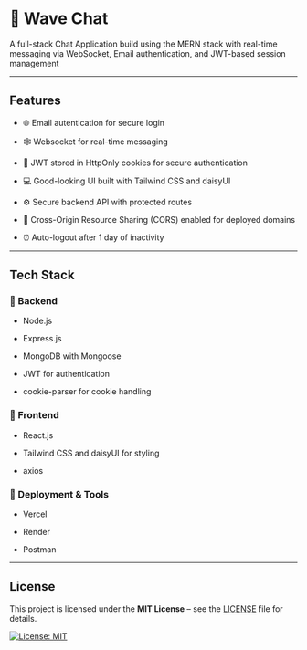# 💬 Wave Chat

A full-stack Chat Application build using the MERN stack with real-time messaging via WebSocket, Email authentication, and JWT-based session management

---

## Features

- 🌐 Email autentication for secure login

- 🕸️ Websocket for real-time messaging

- 🍪 JWT stored in HttpOnly cookies for secure authentication

- 💻 Good-looking UI built with Tailwind CSS and daisyUI

- ⚙️ Secure backend API with protected routes

- 🔄 Cross-Origin Resource Sharing (CORS) enabled for deployed domains

- ⏰ Auto-logout after 1 day of inactivity

---

## Tech Stack

### 🔧 Backend

- Node.js

- Express.js

- MongoDB with Mongoose

- JWT for authentication

- cookie-parser for cookie handling

### 🎨 Frontend

- React.js

- Tailwind CSS and daisyUI for styling

- axios

### 🚀 Deployment & Tools

- Vercel

- Render

- Postman

---

## License

This project is licensed under the **MIT License** – see the [LICENSE](LICENSE) file for details.

[![License: MIT](https://img.shields.io/badge/License-MIT-yellow.svg)](https://opensource.org/licenses/MIT)
